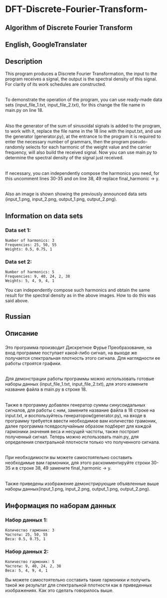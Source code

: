 # DFT-Discrete-Fourier-Transform-
## Algorithm of Discrete Fourier Transform
## English, GoogleTranslater
## Description
This program produces a Discrete Fourier Transformation, the input to the program receives a signal, the output is the spectral density of this signal. For clarity of its work schedules are constructed.
######
To demonstrate the operation of the program, you can use ready-made data sets (input_file_1.txt, input_file_2.txt), for this change the file name in main.py on line 18.
######
Also the generator of the sum of sinusoidal signals is added to the program, to work with it, replace the file name in the 18 line with the input.txt, and use the generator (generator.py), at the entrance to the program it is required to enter the necessary number of grammars, then the program pseudo-randomly selects for each harmonic of the weight value and the carrier frequency, will also build the received signal. Now you can use main.py to determine the spectral density of the signal just received.
######
If necessary, you can independently compose the harmonics you need, for this uncomment lines 30-35 and on line 38, 49 replace final_harmonic -> y.
######
Also an image is shown showing the previously announced data sets (input_1.png, input_2.png, output_1.png, output_2.png).
######
## Information on data sets
### Data set 1:
    Number of harmonics: 3
    Frequencies: 25, 50, 55
    Weights: 0.5, 0.75, 1
### Data set 2:
    Number of harmonics: 5
    Frequencies: 9, 40, 24, 2, 38
    Weights: 5, 4, 9, 4, 1

You can independently compose such harmonics and obtain the same result for the spectral density as in the above images. How to do this was said above.
## Russian
## Описание
#####
Это программа производит Дискретное Фурье Преобразование, на вход программе поступает какой-либо сигнал, на выходе же получается спектральная плотность этого сигнала. Для наглядности ее работы строятся графики. 
######
Для демонстрации работы программы можно использовать готовые наборы данных (input_file_1.txt, input_file_2.txt), для этого измените название файла в main.py в строке 18. 
######
Также в программу добавлен генератор суммы синусоидальных сигналов, для работы с ним, замените название файла в 18 строке на input.txt, и воспользуйтесь генератором(generator.py), на входе в программу требуется ввести необходимое вам количество грамоник, далее программа псевдослучайным образом подберет для каждой гармоники значения веса и несущей частоты, также построит полученный сигнал. Теперь можно использовать main.py, для определения спектральной плотности только что полученного сигнала.
######
При необходимости вы можете самостоятельно составить необходимые вам гармоники, для этого раскомментируйте строки 30-35 и в строке 38, 49 замените final_harmonic -> y. 
######
Также приведены изображение демонстрирующие объявленные выше наборы данных(input_1.png, input_2.png, output_1.png, output_2.png).
######
## Информация по наборам данных
### Набор данных 1:
    Количество гармоник: 3
    Частоты: 25, 50, 55
    Веса: 0.5, 0.75, 1
### Набор данных 2:
    Количество гармоник: 5
    Частоты: 9, 40, 24, 2, 38
    Веса: 5, 4, 9, 4, 1

Вы можете самостоятельно составить такие гармоники и получить такой же результат для спектральной плотности как в приведенных изображениях. Как это сделать говорилось выше.
######

